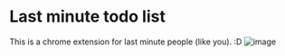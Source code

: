# Last minute todo list 

This is a chrome extension for last minute people (like you). :D
![image](https://user-images.githubusercontent.com/65401005/148559438-2cb1c213-1ada-4561-8ae6-d1f1c57dfebb.png)
